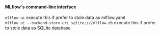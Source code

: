 
#### MLflow`s command-line interface
`mlflow ui` execute this if prefer to stole data as mlflow.yaml
<br>
`mlflow ui --backend-store-uri sqlite:///mlflow.db` execute this if prefer to stole data as SQLite database